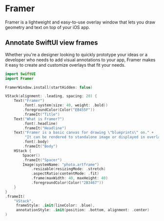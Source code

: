 # Framer

Framer is a lightweight and easy-to-use overlay window that lets you draw geometry and text on top of your iOS app.

## Annotate SwiftUI view frames

Whether you're a designer looking to quickly prototype your ideas or a developer who needs to add visual annotations to your app, Framer makes it easy to create and customize overlays that fit your needs.

```swift
import SwiftUI
import Framer

FramerWindow.install(startHidden: false)

VStack(alignment: .leading, spacing: 20) {
    Text("Framer")
        .font(.system(size: 40, weight: .bold))
        .foregroundColor(Color("EB455F"))
        .frameIt("Title")
    Text("What is Framer?")
        .font(.headline)
        .frameIt("Headline")
    Text("Framer is a basic canvas for drawing \"blueprints\" on." +
         "It can be rendered to standalone image or displayed in overlay window.")
        .font(.body)
        .frameIt("Body")
    HStack {
        Spacer()
        .frameIt("Spacer")
        Image(systemName: "photo.artframe")
            .resizable(resizingMode: .stretch)
            .aspectRatio(contentMode: .fit)
            .frame(maxWidth: 40, maxHeight: 40)
            .foregroundColor(Color("2B3467"))
    }
}
.frameIt(
    "VStack",
     frameStyle: .init(lineColor: .blue),
     annotationStyle: .init(position: .bottom, alignment: .center)
)
```
